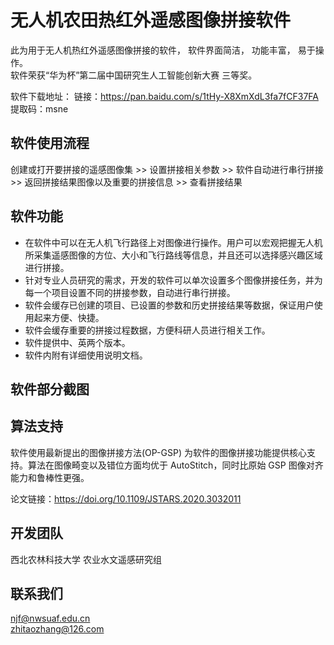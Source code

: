 # 无人机农田热红外遥感图像拼接软件

此为用于无人机热红外遥感图像拼接的软件， 软件界面简洁， 功能丰富， 易于操作。<br/>
软件荣获“华为杯”第二届中国研究生人工智能创新大赛 三等奖。

软件下载地址： 链接：https://pan.baidu.com/s/1tHy-X8XmXdL3fa7fCF37FA <br/>
							提取码：msne 

## 软件使用流程

创建或打开要拼接的遥感图像集 >> 设置拼接相关参数 >> 软件自动进行串行拼接 >> 返回拼接结果图像以及重要的拼接信息 >> 查看拼接结果 

## 软件功能

 - 在软件中可以在无人机飞行路径上对图像进行操作。用户可以宏观把握无人机所采集遥感图像的方位、大小和飞行路线等信息，并且还可以选择感兴趣区域进行拼接。
 - 针对专业人员研究的需求，开发的软件可以单次设置多个图像拼接任务，并为每一个项目设置不同的拼接参数，自动进行串行拼接。
 - 软件会缓存已创建的项目、已设置的参数和历史拼接结果等数据，保证用户使用起来方便、快捷。
 - 软件会缓存重要的拼接过程数据，方便科研人员进行相关工作。
 - 软件提供中、英两个版本。
 - 软件内附有详细使用说明文档。

## 软件部分截图

## 算法支持

软件使用最新提出的图像拼接方法(OP-GSP)  为软件的图像拼接功能提供核心支持。算法在图像畸变以及错位方面均优于 AutoStitch，同时比原始 GSP 图像对齐能力和鲁棒性更强。  

论文链接：https://doi.org/10.1109/JSTARS.2020.3032011

## 开发团队

西北农林科技大学 农业水文遥感研究组

## 联系我们

njf@nwsuaf.edu.cn <br/> zhitaozhang@126.com 

